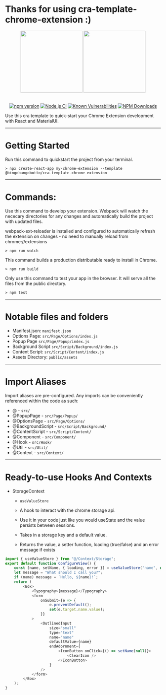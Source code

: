# Thanks for using cra-template-chrome-extension :)

<div align="center">
<div>
    <img width="auto" height="200" src="https://fonts.gstatic.com/s/i/productlogos/chrome_store/v7/192px.svg"> 
      <img width="auto" height="200" src="https://upload.wikimedia.org/wikipedia/commons/thumb/a/a7/React-icon.svg/512px-React-icon.svg.png">
</div>
  <br>

[![npm version](https://img.shields.io/npm/v/https://img.shields.io/npm/v/@bingobangobotto/cra-template-chrome-extension)](https://www.npmjs.com/package/@bingobangobotto/cra-template-chrome-extension)
[![Node.js CI](https://github.com/bwz3rbot/cra-template-chrome-extension/actions/workflows/node.js.yml/badge.svg)](https://github.com/bwz3rbot/cra-template-chrome-extension/actions/workflows/node.js.yml)
[![Known Vulnerabilities](https://snyk.io/test/github/bwz3rbot/cra-template-chrome-extension/badge.svg)](https://snyk.io/test/github/bwz3rbot/cra-template-chrome-extension/)
[![NPM Downloads](https://img.shields.io/npm/dt/@bingobangobotto/cra-template-chrome-extension.svg)](https://www.npmjs.com/package/@bingobangobotto/cra-template-chrome-extension)

</div>
<!-- prettier-ignore -->
Use this cra template to quick-start your Chrome Extension development with React and MaterialUI.

---

# Getting Started

Run this command to quickstart the project from your terminal.

```
> npx create-react-app my-chrome-extension --template @bingobangobotto/cra-template-chrome-extension
```

---

# Commands:

<!-- prettier-ignore -->
Use this command to develop your extension. Webpack will watch the nececary directories for any changes and automatically build the project with updated files.

<!-- prettier-ignore -->
webpack-ext-reloader is installed and configured to automatically refresh the extension on changes - no need to manually reload from chrome://extensions

```
> npm run watch
```

This command builds a production distributable ready to install in Chrome.

```
> npm run build
```

<!-- prettier-ignore -->
Only use this command to test your app in the browser. It will serve all the files from the public directory.

```
> npm test
```

---

# Notable files and folders

-   Manifest.json: `manifest.json`
-   Options Page: `src/Page/Options/index.js`
-   Popup Page `src/Page/Popup/index.js`
-   Background Script `src/Script/Background/index.js`
-   Content Script: `src/Script/Content/index.js`
-   Assets Directory: `public/assets`

---

# Import Aliases

<!-- prettier-ignore -->
Import aliases are pre-configured. Any imports can be conveniently referenced within the code as such:

-   @ - `src/`
-   @PopupPage - `src/Page/Popup/`
-   @OptionsPage - `src/Page/Options/`
-   @BackgroundScript - `src/Script/Background/`
-   @ContentScript - `src/Script/Content/`
-   @Component - `src/Component/`
-   @Hook - `src/Hook/`
-   @Util - `src/Util/`
-   @Context - `src/Context/`

---

# Ready-to-use Hooks And Contexts

-   StorageContext

    -   `useValueStore`

    -   A hook to interact with the chrome storage api.
    -   Use it in your code just like you would useState and the value persists
        between sessions.
    -   Takes in a storage key and a default value.
    -   Returns the value, a setter function, loading (true/false) and an error
        message if exists

```javascript
import { useValueStore } from "@/Context/Storage";
export default function ConfigureView() {
	const [name, setName, { loading, error }] = useValueStore("name", null);
	let message = "What should I call you?";
	if (name) message = `Hello, ${name}!`;
	return (
		<Box>
			<Typography>{message}</Typography>
			<form
				onSubmit={e => {
					e.preventDefault();
					set(e.target.name.value);
				}}
			>
				<OutlinedInput
					size="small"
					type="text"
					name="name"
					defaultValue={name}
					endAdornment={
						<IconButton onClick={() => setName(null)}>
							<ClearIcon />
						</IconButton>
					}
				/>
			</form>
		</Box>
	);
}
```
